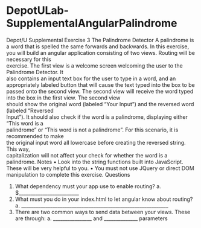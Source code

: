 # DepotULab-SupplementalAngularPalindrome

Depot/U
Supplemental	Exercise	3
The	Palindrome	Detector
A	palindrome	is	a	word	that	is	spelled	the	same	forwards	and	backwards.	In	this	exercise,	you	
will	build	an	angular	application	consisting	of	two	views. Routing	will	be	necessary	for	this	
exercise. The	first	view	is	a	welcome	screen	welcoming	the	user	to	the	Palindrome	Detector.	It	
also	contains	an	input	text	box	for	the	user	to	type	in	a	word,	and	an	appropriately	labeled	
button	that	will	cause	the	text	typed	into	the	box	to	be	passed	onto	the	second	view.
The	second	view	will	receive	the	word	typed	into	the	box	in	the	first	view.	The	second	view	
should	show	the	original	word	(labeled	“Your	Input”)	and	the	reversed	word	(labeled	“Reversed	
Input”).	It	should	also	check	if	the	word	is	a	palindrome,	displaying	either	“This	word	is	a	
palindrome”	or	“This	word	is	not	a	palindrome”.	For	this	scenario,	it	is	recommended to	make	
the	original	input	word	all	lowercase	before	creating	the	reversed	string.	This	way,	
capitalization	will	not	affect	your	check	for	whether	the	word	is	a	palindrome.
Notes
• Look	into	the	string	functions	built	into	JavaScript.	These	will	be	very	helpful	to	you.
• You	must	not	use	JQuery	or	direct	DOM	manipulation	to	complete	this	exercise.
Questions
1. What	dependency	must	your	app	use	to	enable	routing?
a. $_________________________
2. What	must	you	do	in	your	index.html	to	let	angular	know	about	routing?
a. _____________________________________________________________
3. There	are	two	common	ways	to	send	data	between	your	views.	These	are	through:
a. ________________	and	______________	parameters